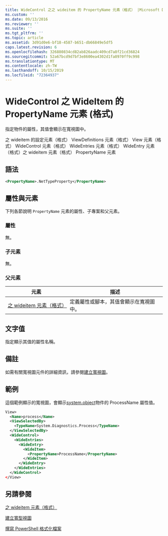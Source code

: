 ```yaml
---
title: WideControl 之之 wideitem 的 PropertyName 元素（格式） |Microsoft Docs
ms.custom: ''
ms.date: 09/13/2016
ms.reviewer: ''
ms.suite: ''
ms.tgt_pltfrm: ''
ms.topic: article
ms.assetid: 3d91d0e6-bf18-4587-b651-db66849e5df5
caps.latest.revision: 6
ms.openlocfilehash: 326880834cd82ab826aadc409cd7a8f21cd36824
ms.sourcegitcommit: 52a67bcd9d7bf3e8600ea4302d1fa8970ff9c998
ms.translationtype: MT
ms.contentlocale: zh-TW
ms.lasthandoff: 10/15/2019
ms.locfileid: "72364937"
---
```

# <a name="propertyname-element-for-wideitem-for-widecontrol-format"></a>WideControl 之 WideItem 的 PropertyName 元素 (格式)

指定物件的屬性，其值會顯示在寬視圖中。

之 wideitem 的設定元素（格式） ViewDefinitions 元素（格式） View 元素（格式） WideControl 元素（格式） WideEntries 元素（格式） WideEntry 元素（格式）之 wideitem 元素（格式） PropertyName 元素

## <a name="syntax"></a>語法

```xml
<PropertyName>.NetTypeProperty</PropertyName>
```

## <a name="attributes-and-elements"></a>屬性與元素

下列各節說明 `PropertyName` 元素的屬性、子專案和父元素。

### <a name="attributes"></a>屬性

無。

### <a name="child-elements"></a>子元素

無。

### <a name="parent-elements"></a>父元素

|元素|描述|
|-------------|-----------------|
|[之 wideitem 元素（格式）](./wideitem-element-for-widecontrol-format.md)|定義屬性或腳本，其值會顯示在寬視圖中。|

## <a name="text-value"></a>文字值

指定顯示其值的屬性名稱。

## <a name="remarks"></a>備註

如需有關寬視圖元件的詳細資訊，請參閱[建立寬視圖](./creating-a-wide-view.md)。

## <a name="example"></a>範例

這個範例顯示的寬視圖，會顯示[system.object](/dotnet/api/System.Diagnostics.Process)物件的 ProcessName 屬性值。

```xml
View>
  <Name>process</Name>
  <ViewSelectedBy>
    <TypeName>System.Diagnostics.Process</TypeName>
  </ViewSelectedBy>
  <WideControl>
    <WideEntries>
      <WideEntry>
        <WideItem>
          <PropertyName>ProcessName</PropertyName>
        </WideItem>
      </WideEntry>
    </WideEntries>
  </WideControl>
</View>

```

## <a name="see-also"></a>另請參閱

[之 wideitem 元素（格式）](./wideitem-element-for-widecontrol-format.md)

[建立寬型視圖](./creating-a-wide-view.md)

[撰寫 PowerShell 格式化檔案](./writing-a-powershell-formatting-file.md)
